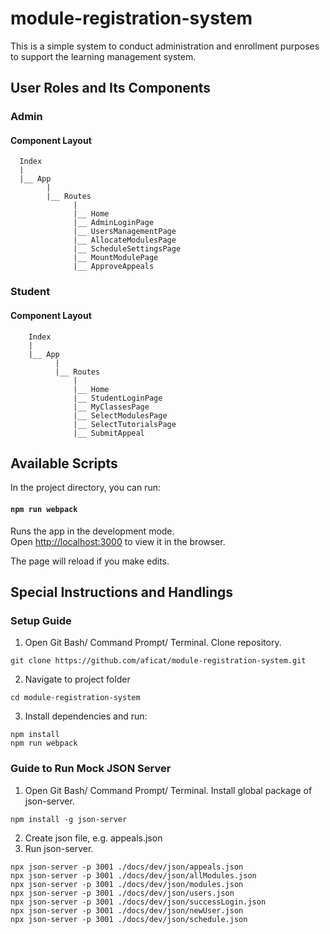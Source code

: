 # module-registration-system
This is a simple system to conduct administration and enrollment purposes to support the learning management system.

## User Roles and Its Components
### Admin
#### Component Layout

      Index
      |     
      |__ App 
            |
            |__ Routes
                  |
                  |__ Home
                  |__ AdminLoginPage
                  |__ UsersManagementPage
                  |__ AllocateModulesPage
                  |__ ScheduleSettingsPage
                  |__ MountModulePage
                  |__ ApproveAppeals

### Student
#### Component Layout

        Index
        |     
        |__ App 
              |
              |__ Routes
                  |
                  |__ Home
                  |__ StudentLoginPage
                  |__ MyClassesPage
                  |__ SelectModulesPage
                  |__ SelectTutorialsPage
                  |__ SubmitAppeal

## Available Scripts

In the project directory, you can run:

#### `npm run webpack`

Runs the app in the development mode.<br>
Open [http://localhost:3000](http://localhost:3000) to view it in the browser.

The page will reload if you make edits.<br>

## Special Instructions and Handlings
### Setup Guide
1. Open Git Bash/ Command Prompt/ Terminal. Clone repository.

```
git clone https://github.com/aficat/module-registration-system.git
```
2. Navigate to project folder

```
cd module-registration-system
```

3. Install dependencies and run:

```
npm install
npm run webpack
```

### Guide to Run Mock JSON Server
1. Open Git Bash/ Command Prompt/ Terminal. Install global package of json-server.

```
npm install -g json-server
```
2. Create json file, e.g. appeals.json
3. Run json-server.

```
npx json-server -p 3001 ./docs/dev/json/appeals.json
npx json-server -p 3001 ./docs/dev/json/allModules.json
npx json-server -p 3001 ./docs/dev/json/modules.json
npx json-server -p 3001 ./docs/dev/json/users.json
npx json-server -p 3001 ./docs/dev/json/successLogin.json
npx json-server -p 3001 ./docs/dev/json/newUser.json
npx json-server -p 3001 ./docs/dev/json/schedule.json
```

